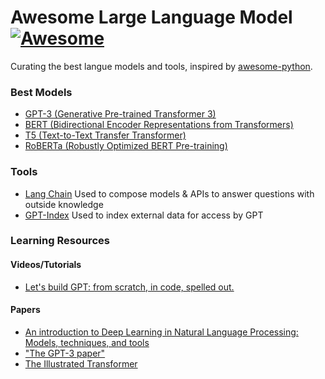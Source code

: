 # Awesome Large Language Model [![Awesome](https://cdn.rawgit.com/sindresorhus/awesome/d7305f38d29fed78fa85652e3a63e154dd8e8829/media/badge.svg)](https://github.com/sindresorhus/awesome)
Curating the best langue models and tools, inspired by [awesome-python](https://github.com/vinta/awesome-python).

### Best Models

- [GPT-3 (Generative Pre-trained Transformer 3)](https://openai.com/api/)
- [BERT (Bidirectional Encoder Representations from Transformers)](https://tfhub.dev/google/bert_uncased_L-12_H-768_A-12)
- [T5 (Text-to-Text Transfer Transformer)](https://tfhub.dev/tensorflow/t5-base)
- [RoBERTa (Robustly Optimized BERT Pre-training)](https://huggingface.co/models?filter=roberta)


### Tools
 
- [Lang Chain](https://github.com/hwchase17/langchain) Used to compose models & APIs to answer questions with outside knowledge
- [GPT-Index](https://github.com/jerryjliu/gpt_index) Used to index external data for access by GPT

### Learning Resources 


#### Videos/Tutorials
- [Let's build GPT: from scratch, in code, spelled out.](https://www.youtube.com/watch?v=kCc8FmEb1nY)

#### Papers
  - [An introduction to Deep Learning in Natural Language Processing: Models, techniques, and tools
](https://www.sciencedirect.com/science/article/abs/pii/S0925231221010997)
  - ["The GPT-3 paper"](https://cdn.openai.com/better-language-models/language_models_are_unsupervised_multitask_learners.pdf)
  - [The Illustrated Transformer](https://jalammar.github.io/illustrated-transformer/)
